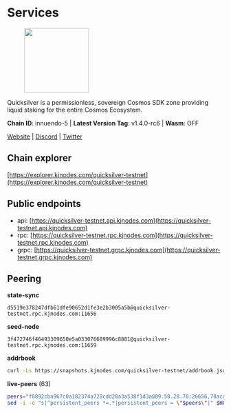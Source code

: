 # Services

<figure><img src="https://raw.githubusercontent.com/kj89/testnet_manuals/main/pingpub/logos/quicksilver.png" width="150" alt=""><figcaption></figcaption></figure>

Quicksilver is a permissionless, sovereign Cosmos SDK zone providing liquid staking for the entire Cosmos Ecosystem.

**Chain ID**: innuendo-5 | **Latest Version Tag**: v1.4.0-rc6 | **Wasm**: OFF

[Website](https://quicksilver.zone) | [Discord](https://discord.gg/quicksilverprotocol) | [Twitter](https://twitter.com/quicksilverzone)




## Chain explorer
[https://explorer.kjnodes.com/quicksilver-testnet](https://explorer.kjnodes.com/quicksilver-testnet)

## Public endpoints

* api: [https://quicksilver-testnet.api.kjnodes.com](https://quicksilver-testnet.api.kjnodes.com)
* rpc: [https://quicksilver-testnet.rpc.kjnodes.com](https://quicksilver-testnet.rpc.kjnodes.com)
* grpc: [https://quicksilver-testnet.grpc.kjnodes.com](https://quicksilver-testnet.grpc.kjnodes.com)

## Peering

**state-sync**

```text
d5519e378247dfb61dfe90652d1fe3e2b3005a5b@quicksilver-testnet.rpc.kjnodes.com:11656
```

**seed-node**

```text
3f472746f46493309650e5a033076689996c8881@quicksilver-testnet.rpc.kjnodes.com:11659
```

**addrbook**
```bash
curl -Ls https://snapshots.kjnodes.com/quicksilver-testnet/addrbook.json > $HOME/.quicksilverd/config/addrbook.json
```

**live-peers** (63)
```bash
peers="f8892cba967c0a182374a728cdd28a3a538f1d3a@89.58.28.70:26656,78acdbabc08231765444b3143a222d433a5157e1@142.132.205.94:15651,e25a748120c9608c1d2a70fafa75178d862b3463@178.18.254.211:10656,af8cfa944802a9bd510fc3407950a15e8be86c31@213.239.217.52:30656,41f7d7004cace7bd1760a5f980a86123700c8f1d@185.146.148.116:26656,9e0604571aa20314c2261d70b7d8823414702715@51.159.141.209:26656,4ccdccd18a480f13af85aa798356c1bf856f5c20@88.208.57.200:11656,2096650d8586b858d3369205f3b46ac4c765bc8e@65.109.53.155:26656,03332cdbc3d354846a18992effbb8c20aa28f52a@65.21.133.125:28656,5c2a752c9b1952dbed075c56c600c3a79b58c395@95.214.55.232:27026,78d271e4b4692ff1ee8490f3825a541558b31870@65.21.95.46:28656,934ee402c0ccda936b3d1e1a7876f76a45e88edf@65.108.44.149:20656,a37474c1f254cd4b16d924327a755c914e8e7d86@65.109.30.53:26656,70c7663dba3b5181f1c3b8c92824dad070771ac6@217.13.223.167:56656,e9b75422d381ffdca96be02fda0de4cc8a4eb3bf@51.195.234.240:26656,a49d8d304e96350272dca24934b8295bc81d75d2@23.227.200.10:26656,f0621c59ca7cfba98015ae2a47886fc3d9c0020c@94.130.132.227:2060,ac0c6a8e9e700044226e9ff16b68ab4cbae6fb06@84.46.246.109:2366,42f87cb55d5fdd222da28023613c66857398c4b8@5.22.223.252:26656,3519e61e653db97f5d1c7f1bec9b0072bca4d5fe@144.76.45.59:16656,d5519e378247dfb61dfe90652d1fe3e2b3005a5b@65.109.68.190:11656,0551eaa0db7097274410ee27a71672817e314b83@167.235.245.191:26656,f7edad3ff5a85d039e7de12067c63064c5b42d63@46.4.121.72:11656,4097143450786750475dfff254265c064dd3718b@190.15.196.193:11656,521eabb3f5a0698476baf22c45aaef396399da10@135.181.183.93:24656,d160a8908b44f2a44ce17e0be1f9056b58993b9c@65.21.139.170:21026,df10d618cfc818e5943f5eefd81f4df265f8393e@207.180.243.64:11656,25410bff2fb7312d24c11b1e990507e5e3aa40b7@135.125.5.31:48656,bdb93c655989b2c1882339fabb013317066dda56@95.214.52.138:26676,be637bd74973424c825c14c99b71f652fbabb48e@65.21.123.172:22656,a288baa951cbe92b253c01c3936d930af1d56424@5.161.142.236:26656,c9a74cdd754a8ccc9243ac2b245e4caaa78695aa@45.85.147.96:26656,1c4274460224753e8080d0efd16c0ed88fe27fc0@51.195.145.103:26656,8ff8a186fe9cbc70d0f34891fa051f87e561a48b@158.160.0.93:26656,b06ee574cf0b8641611c709a36b21c103d968c18@162.55.245.219:11656,0a3ac40a7a4ce35978c4da97be2eb6974bc3c58b@185.252.233.217:46656,cc745e98b4dc9b83c5a74d41f576feda73902dfd@65.109.38.54:20026,ce77abd6c6dcfbc02b97ad666b2317900ad2581b@198.244.203.194:26656,7fe3007cba4de49584cbdad9489ffecfc9651c57@65.108.79.246:26673,1452d484454c0f93ddf3cbf987ce1b9cadd8f23f@65.21.95.180:37656,796e72ffc343c187cd5e8397c0c09c0671d228e0@185.16.39.51:26656,13564ca7ffcc8fa6bcc6d405c96fe8c724ec17da@88.99.213.25:11656,b00750c6eb8c3b832955176305b6fe430bb47773@51.195.234.250:26656,ee6bae1a6d4a1e07f1e4bc7963cabedc6b73426e@94.130.137.119:26656,25b8b792bb14e8bfdcdfa163a14710d5645a4eba@148.251.91.77:20656,6dac642874132fcb34a67778fa883db973055140@74.96.207.62:26656,87d4e2b90141d5d52ed04387db4a46408c3fd66c@35.228.160.230:26656,1bb8de1360e51ed35f7c9a39d4039bfc51900730@5.9.61.120:11656,97377c16946f8e1fa69e7c2c6b7feb32c2090f09@116.202.227.117:11656,e0f0703e9ce343c46e0ec01b19216715e817b358@65.109.85.170:28656,479f22d28d830b4baafc0a25084cd7d4ef014a2e@65.108.71.202:26656,74abcb5243d4ffc43de6ad1a288d8e50adcd467e@65.109.80.176:20656,3db223309faddff11fa190364445390218e3663b@198.244.203.181:26656,22a393fe9174c29081ad8aeaf14ce01b9a79d8c6@159.203.28.113:26656,d4d83e209a2b096859821228ea17475f9a487a48@23.88.0.170:15651,858ba6bc33a6d13fdd9ddad344d788dcf91cf565@142.132.151.99:15651,46f97e49a49694aead28c27be2c19300f509e273@65.108.129.94:26656,301c795b14f8988d33ec4e602b575a16a0585212@195.14.6.141:26656,532625a997a6f891405202968607f72afe004f15@202.61.225.157:26666,dc88be3a0075ce429a423237abe223a9528ce0df@65.108.204.119:31656,a637b94cb989909cc182623748ef179b0659f148@65.109.23.114:11156,3c48a780b85d248e34e63eca5d44c624f93d09d5@135.181.59.162:11156,c896ef12812a82eea865111c49f226849ad077db@144.76.236.90:26656"
sed -i -e "s|^persistent_peers *=.*|persistent_peers = \"$peers\"|" $HOME/.quicksilverd/config/config.toml
```
